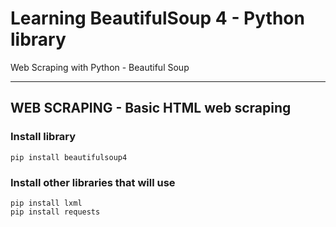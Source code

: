 # Learning BeautifulSoup 4 - Python library

Web Scraping with Python - Beautiful Soup

---

## WEB SCRAPING - Basic HTML web scraping

### Install library

`
pip install beautifulsoup4
`

### Install other libraries that will use

```
pip install lxml
pip install requests 
```

